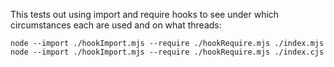 This tests out using import and require hooks to see under which circumstances each are used and on what threads:

`node --import ./hookImport.mjs --require ./hookRequire.mjs ./index.mjs`
`node --import ./hookImport.mjs --require ./hookRequire.mjs ./index.cjs`
